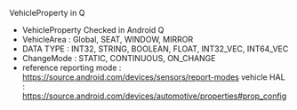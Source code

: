 VehicleProperty in Q
 * VehicleProperty Checked in Android Q
 * VehicleArea : Global, SEAT, WINDOW, MIRROR
 * DATA TYPE : INT32, STRING, BOOLEAN, FLOAT, INT32_VEC, INT64_VEC
 * ChangeMode : STATIC, CONTINUOUS, ON_CHANGE
 * reference
    reporting mode :  https://source.android.com/devices/sensors/report-modes
    vehicle HAL :  https://source.android.com/devices/automotive/properties#prop_config 


